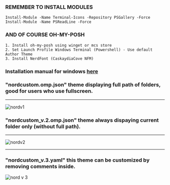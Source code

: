 ### REMEMBER TO INSTALL MODULES
```
Install-Module -Name Terminal-Icons -Repository PSGallery -Force
Install-Module -Name PSReadLine -Force
```

### AND OF COURSE OH-MY-POSH
```
1. Install oh-my-posh using winget or mcs store
2. Set Launch Profile Windows Terminal (Powershell) - Use default Author Theme
3. Install NerdFont (CaskaydiaCove NFM)
```


### Installation manual for windows [here](https://ohmyposh.dev/docs/installation/windows)


### "nordcustom.omp.json" theme displaying full path of folders, good for users who use fullscreen.

___

![nordv1](https://github.com/user-attachments/assets/e00055d3-b51f-4a9a-b193-b8de575057e9)

### "nordcustom_v.2.omp.json" theme always dispaying current folder only (without full path).

___

![nordv2](https://github.com/user-attachments/assets/0bfac451-0d88-4c4e-a57e-68659a0f1337)

___

### "nordcustom_v.3.yaml" this theme can be customized by removing comments inside.

![nord v 3](https://github.com/AntonRyadovoy/pwsh_profile/assets/131811768/a26b847d-11ea-4c57-8972-51db06f3b6ea)
